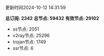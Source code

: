更新时间2024-10-12 14:31:59

**总订阅: 2342**
**总节点: 59432**
**有效节点: 29102**
- ss节点: 2051
- v2ray节点: 25296
- trojan节点: 1749
- ssr节点: 6
